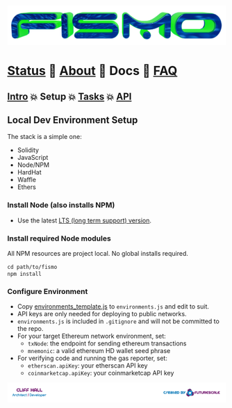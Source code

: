![Fismo](images/fismo-logo.png)
# [Status](../README.md) 🧪 [About](about.md) 🧪 Docs 🧪 [FAQ](faq.md)

## [Intro](intro.md) 💥 Setup 💥 [Tasks](tasks.md) 💥 [API](api/README.md)

## Local Dev Environment Setup
The stack is a simple one:
* Solidity
* JavaScript
* Node/NPM
* HardHat
* Waffle
* Ethers

### Install Node (also installs NPM)
* Use the latest [LTS (long term support) version](https://nodejs.org/en/download/).

### Install required Node modules
All NPM resources are project local. No global installs required.

```
cd path/to/fismo
npm install
```

### Configure Environment
- Copy [environments_template.js](../environments_template.js) to `environments.js` and edit to suit.
- API keys are only needed for deploying to public networks.
- `environments.js` is included in `.gitignore` and will not be committed to the repo.
- For your target Ethereum network environment, set:
    * `txNode`: the endpoint for sending ethereum transactions
    * `mnemonic`: a valid ethereum HD wallet seed phrase
- For verifying code and running the gas reporter, set:
    * `etherscan.apiKey`: your etherscan API key
    * `coinmarketcap.apiKey`: your coinmarketcap API key

[![Created by Futurescale](images/created-by.png)](https://futurescale.com)